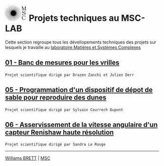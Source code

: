 #  ![MSC](https://github.com/williams040315/MSC-Lab/blob/main/99-Medias/logo_msc.jpg) Projets techniques au MSC-LAB
Cette section regroupe tous les dévellopements techniques des projets sur lesquels je travaille au [laboratoire Matières et Systèmes Complexes](http://www.msc.univ-paris-diderot.fr/)

## [01 - Banc de mesures pour les vrilles](https://github.com/williams040315/MSC-Lab/tree/main/01-Banc-de-mesure-vrille) 
`Projet scientifique dirigé par Drazen Zanchi et Julien Derr`

## [05 - Programmation d'un dispositif de dépot de sable pour reproduire des dunes](https://github.com/williams040315/MSC-Lab/tree/main/05-Depot-de-sable)
`Projet scientifique dirigé par Sylvain Courrech Dupont`

## [06 - Asservissement de la vitesse angulaire d'un capteur Renishaw haute résolution](https://github.com/williams040315/MSC-Lab/tree/main/06-Mesure-de-frequence)
`Projet scientifique dirigé par Sandra Le Rouge`



------------------------------------------------------------------------------------------------------------------------------------------
[Williams BRETT](williams.brett@univ-paris-diderot.fr) | [MSC](http://www.msc.univ-paris-diderot.fr/)
